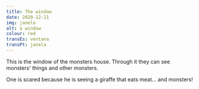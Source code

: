 ```yaml
---
title: The window
date: 2020-12-21
img: janela
alt: a window
colour: red
transEs: ventana
transPt: janela
---
```


This is the window of the monsters house. Through it they can see monsters' things and other monsters.

One is scared because he is seeing a giraffe that eats meat… and monsters!